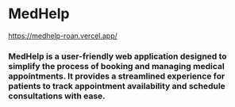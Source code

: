 # MedHelp 
https://medhelp-roan.vercel.app/
### MedHelp is a user-friendly web application designed to simplify the process of booking and managing medical appointments. It provides a streamlined experience for patients to track appointment availability and schedule consultations with ease.
